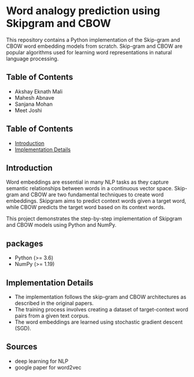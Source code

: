 # Word analogy prediction using Skipgram and CBOW

This repository contains a Python implementation of the Skip-gram and CBOW word embedding models from scratch. Skip-gram and CBOW are popular algorithms used for learning word representations in natural language processing.

## Table of Contents

- Akshay Eknath Mali 
- Mahesh Abnave
- Sanjana Mohan
- Meet Joshi



## Table of Contents

- [Introduction](#introduction)
- [Implementation Details](#implementation-details)

## Introduction

Word embeddings are essential in many NLP tasks as they capture semantic relationships between words in a continuous vector space. Skip-gram and CBOW are two fundamental techniques to create word embeddings. Skipgram aims to predict context words given a target word, while CBOW predicts the target word based on its context words.

This project demonstrates the step-by-step implementation of Skipgram and CBOW models using Python and NumPy.

## packages
- Python (>= 3.6)
- NumPy (>= 1.19)

## Implementation Details

- The implementation follows the skip-gram and CBOW architectures as described in the original papers.
- The training process involves creating a dataset of target-context word pairs from a given text corpus.
- The word embeddings are learned using stochastic gradient descent (SGD).

## Sources
- deep learning for NLP
- google paper for word2vec

